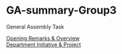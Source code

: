 # GA-summary-Group3
General Assembly Task

[Opening Remarks & Overview](Opening%20Remarks%20&%20Overview.md)  
[Department Initiative & Project](Department%20Initiatives%20and%20Project.md)

